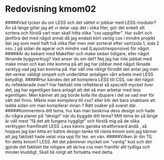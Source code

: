 ---
---
Redovisning kmom02
=========================

#####Vad tycker du om LESS och det sättet vi jobbar med LESS-moduler?
Än så länge gillar jag att vi delar upp det i olika filer, gör det enkelt att sortera och förstå vart man skall 
hitta olika "css uppgifter". Har svårt och jämföra det med något annat då jag endast kört vanlig css i mindre projekt
 där jag som mest haft två olika filer men mer sorterat efter vart(sida 1, sida 2 osv..) på sidan de agerar och mindre
  vad (Layout/responsive) för något.
#####Är du bekant med Makefiler och make sedan tidigare, eller något liknande byggverktyg? Vad anser du om det?
Nej jag har inte jobbat med make innan och kan inte komma på att jag har jobbar med något liknade verktyg vad jag kan
 komma på. Har väll inte riktigt förstått det antar jag men det verkar väldigt simpelt och underlättar antaligen vårt
  arbete med LESS betydligt. 
#####Hur kändes det att kompilera LESS till CSS, var det något du reflekterade över?
Har faktiskt inte reflekterat så speciellt mycket över det, jag har egentligen bara antagit att det så man arbetar 
med less egentligen. Men känner  att jag borde kolla lite djupare i det se vad mer för sätt det finns. Måste man 
kompilera till css? eller blir det bara snabbare att ladda sidan om man kompilerar innan ? Rätt osäker på svaret där. 
#####Kommentera ditt tema, hur kan man beskriva dess design och hade du några planer på “design” när du byggde ditt tema?
Mitt tema än så länge är väll mest "få det att fungera hyggligt" och förstå mig på de olika verktygen framförallt LESS
.Less känns ganska straitforward ändå , så hoppas jag kan hitta en bättre design-tanke till nästa kmom som jag 
känner att jag faktiskt hade velat visa upp för tex. en vän. 
#####Vilken är din TIL för detta kmom?
LESS. Att det påminner mycket om "vanlig" kod och det gjorde det faktiskt lite roligare att skriva css men framför 
allt tydliga och minder kluddigt. Skall bli roligt att fortsätta med detta. 
